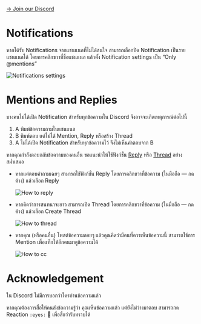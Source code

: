 [&rarr; Join our Discord](/wiki/Discord/Join)

# Notifications

หากได้รับ Notifications จากแชนแนลที่ไม่ได้สนใจ สามารถเลือกปิด Notification เป็นรายแชนแนลได้ โดยการคลิกขวาที่ชื่อแชนแนล แล้วตั้ง Notification settings เป็น “Only @mentions”

![Notifications settings](https://cdn.discordapp.com/attachments/1062609209126039644/1079795099736735804/image.png)

# Mentions and Replies

บางคนไม่ได้เปิด Notification สำหรับทุกข้อความใน Discord จึงอาจจะเกิดเหตุการณ์ต่อไปนี้

1. A พิมพ์ข้อความถามในแชนแนล
2. B พิมพ์ตอบ แต่ไม่ได้ Mention, Reply หรือสร้าง Thread
3. A ไม่ได้เปิด Notification สำหรับทุกข้อความไว้ จึงไม่เห็นคำตอบจาก B

หากคุณกำลังตอบกลับข้อความของคนอื่น ขอแนะนำให้ใช้ฟังก์ชั่น [Reply](https://support.discord.com/hc/en-us/articles/360057382374-Replies-FAQ) หรือ [Thread](https://support.discord.com/hc/en-us/articles/4403205878423-Threads-FAQ) อย่างสม่ำเสมอ

- หากแค่ตอบคำถามเฉยๆ สามารถใช้ฟังก์ชั่น Reply โดยการคลิกขวาที่ข้อความ (ในมือถือ — กดค้าง) แล้วเลือก Reply

  ![How to reply](https://support.discord.com/hc/article_attachments/360099597193/reply_more_options.png)

- หากคิดว่าการสนทนาจะยาว สามารถเปิด Thread โดยการคลิกขวาที่ข้อความ (ในมือถือ — กดค้าง) แล้วเลือก Create Thread

  ![How to thread](https://user-images.githubusercontent.com/193136/222671957-78d22d5f-f83f-4f3d-9d07-1bdc077a2e17.png)

- หากคุณ (หรือคนอื่น) โพสต์ข้อความลอยๆ แล้วคุณคิดว่ามีคนที่ควรเห็นข้อความนี้ สามารถใช้การ Mention เพื่อแท็กให้อีกคนมาดูข้อความได้

  ![How to cc](https://user-images.githubusercontent.com/193136/222671282-89623064-58d9-47e4-8c9f-60ba4da9dc9c.png)

# Acknowledgement

ใน Discord ไม่มีการบอกว่าใครอ่านข้อความแล้ว

หากคุณต้องการสื่อให้คนส่งข้อความรู้ว่า คุณเห็นข้อความแล้ว แต่ยังไม่ว่างมาตอบ สามารถกด Reaction `:eyes:` 👀 เพื่อสื่อว่ารับทราบได้
